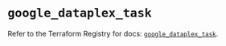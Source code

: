 # `google_dataplex_task`

Refer to the Terraform Registry for docs: [`google_dataplex_task`](https://registry.terraform.io/providers/hashicorp/google/6.22.0/docs/resources/dataplex_task).
